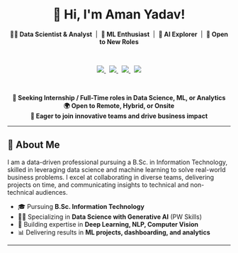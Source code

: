 <h1 align="center">👋 Hi, I'm Aman Yadav!</h1>

<p align="center">
  <b>🧑‍💻 Data Scientist & Analyst</b> &nbsp;|&nbsp;
  <b>🤖 ML Enthusiast</b> &nbsp;|&nbsp;
  <b>🚀 AI Explorer</b> &nbsp;|&nbsp;
  <b>🔎 Open to New Roles</b>
</p>

<br/>

<p align="center">
  <a href="https://github.com/Amanyadav-07/Aman_Yadav_Analyst_Resume%20(2).pdf" target="_blank">
    <img src="https://img.shields.io/badge/📄 Resume-View-green?style=for-the-badge&logo=adobeacrobatreader&logoColor=white"/>
  </a>
  &nbsp;
  <a href="mailto:amanyadav32327@gmail.com">
    <img src="https://img.shields.io/badge/✉️ Email-amanyadav32327@gmail.com-red?style=for-the-badge&logo=gmail&logoColor=white"/>
  </a>
  &nbsp;
  <a href="https://www.linkedin.com/in/aman-yadav-6b64b6253/" target="_blank">
    <img src="https://img.shields.io/badge/🌐 LinkedIn-Profile-blue?style=for-the-badge&logo=linkedin&logoColor=white"/>
  </a>
  &nbsp;
  <a href="https://github.com/Amanyadav-07" target="_blank">
    <img src="https://img.shields.io/badge/💻 GitHub-Amanyadav--07-black?style=for-the-badge&logo=github&logoColor=white"/>
  </a>
</p>

<br/>

<p align="center">
  <b>📢 Seeking Internship / Full-Time roles in Data Science, ML, or Analytics</b><br/>
  <b>🌍 Open to Remote, Hybrid, or Onsite</b><br/>
  <b>🚀 Eager to join innovative teams and drive business impact</b>
</p>

---

## 👋 About Me

I am a data-driven professional pursuing a B.Sc. in Information Technology, skilled in leveraging data science and machine learning to solve real-world business problems. I excel at collaborating in diverse teams, delivering projects on time, and communicating insights to technical and non-technical audiences.

- 🎓 Pursuing **B.Sc. Information Technology**
- 🧑‍💻 Specializing in **Data Science with Generative AI** (PW Skills)
- 🧠 Building expertise in **Deep Learning, NLP, Computer Vision**
- 📊 Delivering results in **ML projects, dashboarding, and analytics**

---